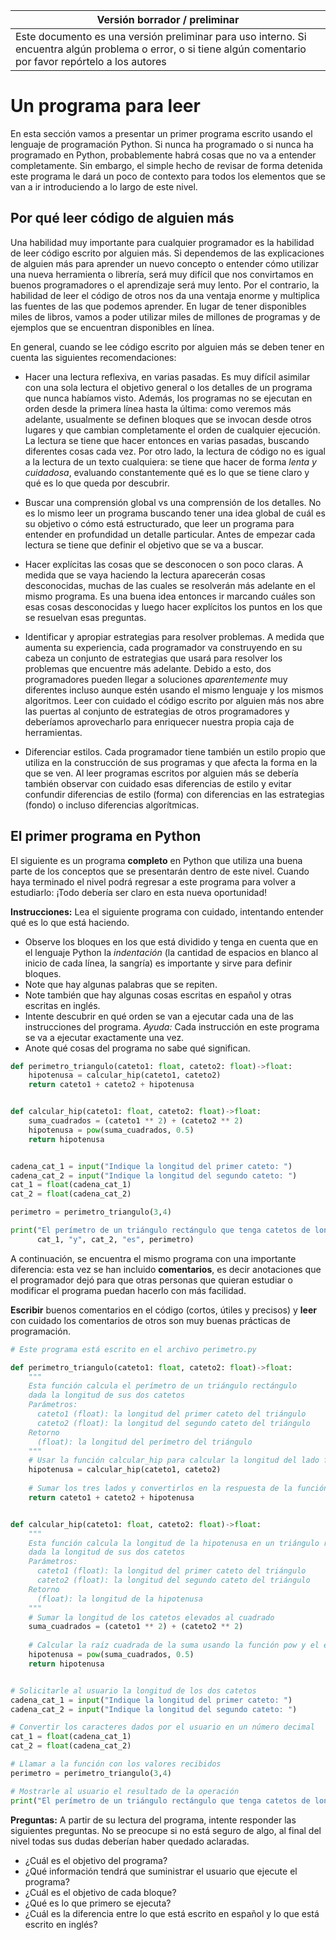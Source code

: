 Versión borrador / preliminar |
-------------------|
Este documento es una versión preliminar para uso interno. Si encuentra algún problema o error, o si tiene algún comentario por favor repórtelo a los autores|



# Un programa para leer

En esta sección vamos a presentar un primer programa escrito usando el lenguaje de programación Python. Si nunca ha programado o si nunca ha programado en Python, probablemente habrá cosas que no va a entender completamente. Sin embargo, el simple hecho de revisar de forma detenida este programa le dará un poco de contexto para todos los elementos que se van a ir introduciendo a lo largo de este nivel.


## Por qué leer código de alguien más
Una habilidad muy importante para cualquier programador es la habilidad de leer código escrito por alguien más. Si dependemos de las explicaciones de alguien más para aprender un nuevo concepto o entender cómo utilizar una nueva herramienta o librería, será muy difícil que nos convirtamos en buenos programadores o el aprendizaje será muy lento. Por el contrario, la habilidad de leer el código de otros nos da una ventaja enorme y multiplica las fuentes de las que podemos aprender. En lugar de tener disponibles miles de libros, vamos a poder utilizar miles de millones de programas y de ejemplos que se encuentran disponibles en línea. 

En general, cuando se lee código escrito por alguien más se deben tener en cuenta las siguientes recomendaciones:

 - Hacer una lectura reflexiva, en varias pasadas. Es muy difícil asimilar con una sola lectura el objetivo general o los detalles de un programa que nunca habíamos visto. Además, los programas no se ejecutan en orden desde la primera línea hasta la última: como veremos más adelante, usualmente se definen bloques que se invocan desde otros lugares y que cambian completamente el orden de cualquier ejecución. La lectura se tiene que hacer entonces en varias pasadas, buscando diferentes cosas cada vez. Por otro lado, la lectura de código no es igual a la lectura de un texto cualquiera: se tiene que hacer de forma *lenta y cuidadosa*, evaluando constantemente qué es lo que se tiene claro y qué es lo que queda por descubrir.

 - Buscar una comprensión global vs una comprensión de los detalles. No es lo mismo leer un programa buscando tener una idea global de cuál es su objetivo o cómo está estructurado, que leer un programa para entender en profundidad un detalle particular. Antes de empezar cada lectura se tiene que definir el objetivo que se va a buscar.
 
 - Hacer explícitas las cosas que se desconocen o son poco claras. A medida que se vaya haciendo la lectura aparecerán cosas desconocidas, muchas de las cuales se resolverán más adelante en el mismo programa. Es una buena idea entonces ir marcando cuáles son esas cosas desconocidas y luego hacer explícitos los puntos en los que se resuelvan esas preguntas. 

 - Identificar y apropiar estrategias para resolver problemas. A medida que aumenta su experiencia, cada programador va construyendo en su cabeza un conjunto de estrategias que usará para resolver los problemas que encuentre más adelante. Debido a esto, dos programadores pueden llegar a soluciones *aparentemente* muy diferentes incluso aunque estén usando el mismo lenguaje y los mismos algoritmos. Leer con cuidado el código escrito por alguien más nos abre las puertas al conjunto de estrategias de otros programadores y deberíamos aprovecharlo para enriquecer nuestra propia caja de herramientas.

 - Diferenciar estilos. Cada programador tiene también un estilo propio que utiliza en la construcción de sus programas y que afecta la forma en la que se ven. Al leer programas escritos por alguien más se debería también observar con cuidado esas diferencias de estilo y evitar confundir diferencias de estilo (forma) con diferencias en las estrategias (fondo) o incluso diferencias algorítmicas.


## El primer programa en Python

El siguiente es un programa **completo** en Python que utiliza una buena parte de los conceptos que se presentarán dentro de este nivel. Cuando haya terminado el nivel podrá regresar a este programa para volver a estudiarlo: ¡Todo debería ser claro en esta nueva oportunidad!

**Instrucciones:**
Lea el siguiente programa con cuidado, intentando entender qué es lo que está haciendo. 

* Observe los bloques en los que está dividido y tenga en cuenta que en el lenguaje Python la *indentación* (la cantidad de espacios en blanco al inicio de cada línea, la sangría) es importante y sirve para definir bloques.
* Note que hay algunas palabras que se repiten.
* Note también que hay algunas cosas escritas en español y otras escritas en inglés.
* Intente descubrir en qué orden se van a ejecutar cada una de las instrucciones del programa. *Ayuda:* Cada instrucción en este programa se va a ejecutar exactamente una vez.
* Anote qué cosas del programa no sabe qué significan.

```python
def perimetro_triangulo(cateto1: float, cateto2: float)->float:
    hipotenusa = calcular_hip(cateto1, cateto2)    
    return cateto1 + cateto2 + hipotenusa


def calcular_hip(cateto1: float, cateto2: float)->float:
    suma_cuadrados = (cateto1 ** 2) + (cateto2 ** 2)
    hipotenusa = pow(suma_cuadrados, 0.5)
    return hipotenusa


cadena_cat_1 = input("Indique la longitud del primer cateto: ")
cadena_cat_2 = input("Indique la longitud del segundo cateto: ")
cat_1 = float(cadena_cat_1)
cat_2 = float(cadena_cat_2)

perimetro = perimetro_triangulo(3,4)

print("El perímetro de un triángulo rectángulo que tenga catetos de longitud",
      cat_1, "y", cat_2, "es", perimetro)

```

A continuación, se encuentra el mismo programa con una importante diferencia: esta vez se han incluido **comentarios**, es decir anotaciones que el programador dejó para que otras personas que quieran estudiar o modificar el programa puedan hacerlo con más facilidad. 

**Escribir** buenos comentarios en el código (cortos, útiles y precisos) y **leer** con cuidado los comentarios de otros son muy buenas prácticas de programación.

```python
# Este programa está escrito en el archivo perimetro.py

def perimetro_triangulo(cateto1: float, cateto2: float)->float:
    """
    Esta función calcula el perímetro de un triángulo rectángulo
    dada la longitud de sus dos catetos
    Parámetros:
      cateto1 (float): la longitud del primer cateto del triángulo
      cateto2 (float): la longitud del segundo cateto del triángulo
    Retorno
      (float): la longitud del perímetro del triángulo
    """
    # Usar la función calcular_hip para calcular la longitud del lado faltante
    hipotenusa = calcular_hip(cateto1, cateto2)
    
    # Sumar los tres lados y convertirlos en la respuesta de la función
    return cateto1 + cateto2 + hipotenusa


def calcular_hip(cateto1: float, cateto2: float)->float:
    """
    Esta función calcula la longitud de la hipotenusa en un triángulo rectángulo
    dada la longitud de sus dos catetos
    Parámetros:
      cateto1 (float): la longitud del primer cateto del triángulo
      cateto2 (float): la longitud del segundo cateto del triángulo
    Retorno
      (float): la longitud de la hipotenusa
    """
    # Sumar la longitud de los catetos elevados al cuadrado
    suma_cuadrados = (cateto1 ** 2) + (cateto2 ** 2)
    
    # Calcular la raíz cuadrada de la suma usando la función pow y el exponente 0.5
    hipotenusa = pow(suma_cuadrados, 0.5)
    return hipotenusa


# Solicitarle al usuario la longitud de los dos catetos
cadena_cat_1 = input("Indique la longitud del primer cateto: ")
cadena_cat_2 = input("Indique la longitud del segundo cateto: ")

# Convertir los caracteres dados por el usuario en un número decimal
cat_1 = float(cadena_cat_1)
cat_2 = float(cadena_cat_2)

# Llamar a la función con los valores recibidos
perimetro = perimetro_triangulo(3,4)

# Mostrarle al usuario el resultado de la operación
print("El perímetro de un triángulo rectángulo que tenga catetos de longitud", cat_1, "y", cat_2, "es", perimetro)

```

**Preguntas:**
A partir de su lectura del programa, intente responder las siguientes preguntas. No se preocupe si no está seguro de algo, al final del nivel todas sus dudas deberían haber quedado aclaradas.

* ¿Cuál es el objetivo del programa?
* ¿Qué información tendrá que suministrar el usuario que ejecute el programa?
* ¿Cuál es el objetivo de cada bloque?
* ¿Qué es lo que primero se ejecuta?
* ¿Cuál es la diferencia entre lo que está escrito en español y lo que está escrito en inglés?

